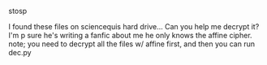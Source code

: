 stosp

I found these files on sciencequis hard drive... Can you help me decrypt it? I'm p sure he's writing a fanfic about me he only knows the affine cipher. note; you need to decrypt all the files w/ affine first, and then you can run dec.py
